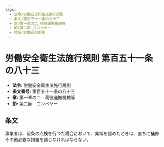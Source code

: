 ```yaml
---
tags:
  - 法令/労働安全衛生法施行規則
  - 条文/第百五十一条の八十三
  - 章/第一章の二_荷役運搬機械等
  - 節/第二節_コンベヤー
  - 体系/労働安全衛生
---
```

# 労働安全衛生法施行規則 第百五十一条の八十三

- **法令:** 労働安全衛生法施行規則
- **条文番号:** 第百五十一条の八十三
- **章:** 第一章の二　荷役運搬機械等
- **節:** 第二節　コンベヤー

## 条文
事業者は、前条の点検を行つた場合において、異常を認めたときは、直ちに補修その他必要な措置を講じなければならない。

